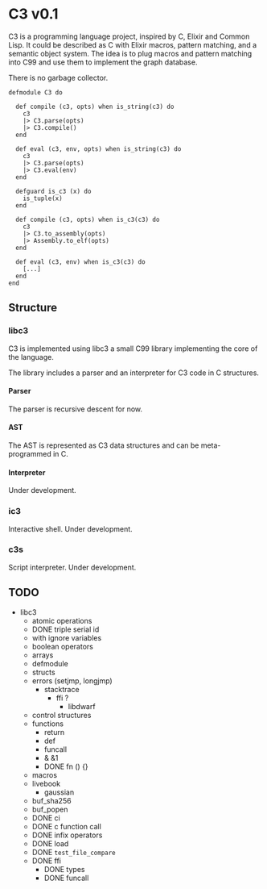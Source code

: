 # C3 v0.1

C3 is a programming language project, inspired by C, Elixir and
Common Lisp. It could be described as C with Elixir macros, pattern
matching, and a semantic object system. The idea is to plug macros and
pattern matching into C99 and use them to implement the graph database.

There is no garbage collector.

```
defmodule C3 do
  
  def compile (c3, opts) when is_string(c3) do
    c3
    |> C3.parse(opts)
    |> C3.compile()
  end

  def eval (c3, env, opts) when is_string(c3) do
    c3
    |> C3.parse(opts)
    |> C3.eval(env)
  end

  defguard is_c3 (x) do
    is_tuple(x)
  end

  def compile (c3, opts) when is_c3(c3) do
    c3
    |> C3.to_assembly(opts)
    |> Assembly.to_elf(opts)
  end

  def eval (c3, env) when is_c3(c3) do
    [...]
  end
end
```

## Structure

### libc3

C3 is implemented using libc3 a small C99 library implementing the core
of the language.

The library includes a parser and an interpreter for C3 code in C structures.

#### Parser

The parser is recursive descent for now.

#### AST

The AST is represented as C3 data structures and can be meta-programmed in C.

#### Interpreter

Under development.


### ic3

Interactive shell. Under development.


### c3s

Script interpreter. Under development.


## TODO

 - libc3
   - atomic operations
   - DONE triple serial id
   - with ignore variables
   - boolean operators
   - arrays
   - defmodule
   - structs
   - errors (setjmp, longjmp)
     - stacktrace
       - ffi ?
         - libdwarf
   - control structures
   - functions
     - return
     - def
     - funcall
     - & &1
     - DONE fn () {}
   - macros
   - livebook
     - gaussian
   - buf_sha256
   - buf_popen
   - DONE ci
   - DONE c function call
   - DONE infix operators
   - DONE load
   - DONE `test_file_compare`
   - DONE ffi
     - DONE types
     - DONE funcall
